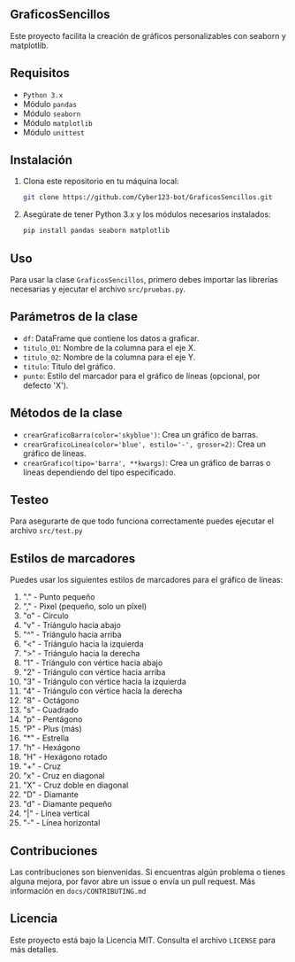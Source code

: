 ## GraficosSencillos

Este proyecto facilita la creación de gráficos personalizables con seaborn y matplotlib.

## Requisitos

- `Python 3.x`
- Módulo `pandas`
- Módulo `seaborn`
- Módulo `matplotlib`
- Módulo `unittest`

## Instalación

1. Clona este repositorio en tu máquina local:
    ```bash
    git clone https://github.com/Cyber123-bot/GraficosSencillos.git
    ```
2. Asegúrate de tener Python 3.x y los módulos necesarios instalados:
    ```bash
    pip install pandas seaborn matplotlib
    ```

## Uso

Para usar la clase `GraficosSencillos`, primero debes importar las librerías necesarias y ejecutar el archivo `src/pruebas.py`.

## Parámetros de la clase

- `df`: DataFrame que contiene los datos a graficar.
- `titulo_01`: Nombre de la columna para el eje X.
- `titulo_02`: Nombre de la columna para el eje Y.
- `titulo`: Título del gráfico.
- `punto`: Estilo del marcador para el gráfico de líneas (opcional, por defecto 'X').

## Métodos de la clase

- `crearGraficoBarra(color='skyblue')`: Crea un gráfico de barras.
- `crearGraficoLinea(color='blue', estilo='-', grosor=2)`: Crea un gráfico de líneas.
- `crearGrafico(tipo='barra', **kwargs)`: Crea un gráfico de barras o líneas dependiendo del tipo especificado.

## Testeo
Para asegurarte de que todo funciona correctamente puedes ejecutar el archivo `src/test.py`

## Estilos de marcadores

Puedes usar los siguientes estilos de marcadores para el gráfico de líneas:

1. "." - Punto pequeño
2. "," - Pixel (pequeño, solo un píxel)
3. "o" - Círculo
4. "v" - Triángulo hacia abajo
5. "^" - Triángulo hacia arriba
6. "<" - Triángulo hacia la izquierda
7. ">" - Triángulo hacia la derecha
8. "1" - Triángulo con vértice hacia abajo
9. "2" - Triángulo con vértice hacia arriba
10. "3" - Triángulo con vértice hacia la izquierda
11. "4" - Triángulo con vértice hacia la derecha
12. "8" - Octágono
13. "s" - Cuadrado
14. "p" - Pentágono
15. "P" - Plus (más)
16. "*" - Estrella
17. "h" - Hexágono
18. "H" - Hexágono rotado
19. "+" - Cruz
20. "x" - Cruz en diagonal
21. "X" - Cruz doble en diagonal
22. "D" - Diamante
23. "d" - Diamante pequeño
24. "|" - Línea vertical
25. "-" - Línea horizontal

## Contribuciones

Las contribuciones son bienvenidas. Si encuentras algún problema o tienes alguna mejora, por favor abre un issue o envía un pull request. Más información en `docs/CONTRIBUTING.md`

## Licencia

Este proyecto está bajo la Licencia MIT. Consulta el archivo `LICENSE` para más detalles.